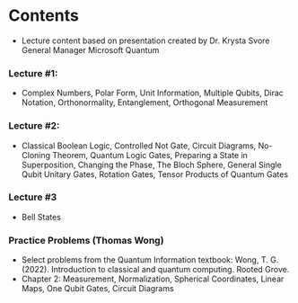 # Contents
* Lecture content based on presentation created by Dr. Krysta Svore General Manager Microsoft Quantum
### Lecture #1:
* Complex Numbers, Polar Form, Unit Information, Multiple Qubits, Dirac Notation, Orthonormality, Entanglement, Orthogonal Measurement
### Lecture #2:
* Classical Boolean Logic, Controlled Not Gate, Circuit Diagrams, No-Cloning Theorem, Quantum Logic Gates, Preparing a State in Superposition, Changing the Phase, The Bloch Sphere, General Single Qubit Unitary Gates, Rotation Gates, Tensor Products of Quantum Gates
### Lecture #3
* Bell States
### Practice Problems (Thomas Wong)
* Select problems from the Quantum Information textbook: Wong, T. G. (2022). Introduction to classical and quantum computing. Rooted Grove.
* Chapter 2: Measurement, Normalization, Spherical Coordinates, Linear Maps, One Qubit Gates, Circuit Diagrams
